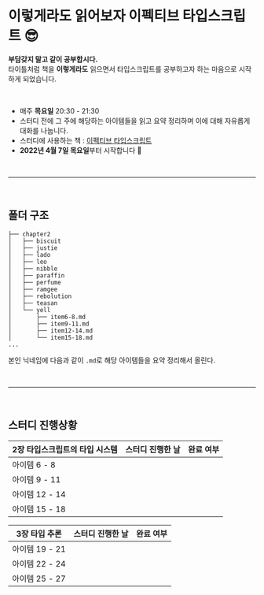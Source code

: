 # 이렇게라도 읽어보자 이펙티브 타입스크립트 😎

**부담갖지 말고 같이 공부합시다.** <br />
타이틀처럼 책을 **이렇게라도** 읽으면서 타입스크립트를 공부하고자 하는 마음으로 시작하게 되었습니다.

<br />

- 매주 **목요일** 20:30 - 21:30
- 스터디 전에 그 주에 해당하는 아이템들을 읽고 요약 정리하며 이에 대해 자유롭게 대화를 나눕니다.
- 스터디에 사용하는 책 : [이펙티브 타입스크립트](http://www.kyobobook.co.kr/product/detailViewKor.laf?mallGb=KOR&ejkGb=KOR&barcode=9788966263134)
- **2022년 4월 7일 목요일**부터 시작합니다 🚀

<br />

---

<br />

## 폴더 구조

```
├── chapter2
│   ├── biscuit
│   ├── justie
│   ├── lado
│   ├── leo
│   ├── nibble
│   ├── paraffin
│   ├── perfume
│   ├── ramgee
│   ├── rebolution
│   ├── teasan
│   └── yell
│       ├── item6-8.md
│       ├── item9-11.md
│       ├── item12-14.md
│       └── item15-18.md
...

```

본인 닉네임에 다음과 같이 `.md`로 해당 아이템들을 요약 정리해서 올린다.

<br />

---

<br />

## 스터디 진행상황

| 2장 타입스크립트의 타입 시스템 | 스터디 진행한 날 | 완료 여부 |
| ------------------------------ | ---------------- | --------- |
| 아이템 6 - 8                   |                  |           |
| 아이템 9 - 11                  |                  |           |
| 아이템 12 - 14                 |                  |           |
| 아이템 15 - 18                 |                  |           |

| 3장 타입 추론  | 스터디 진행한 날 | 완료 여부 |
| -------------- | ---------------- | --------- |
| 아이템 19 - 21 |                  |           |
| 아이템 22 - 24 |                  |           |
| 아이템 25 - 27 |                  |           |
